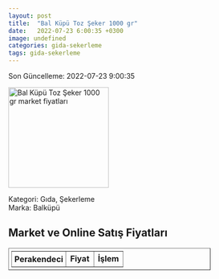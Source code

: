 ```yaml
---
layout: post
title:  "Bal Küpü Toz Şeker 1000 gr"
date:   2022-07-23 6:00:35 +0300
image: undefined
categories: gida-sekerleme
tags: gida-sekerleme
---
```


Son Güncelleme: 2022-07-23 9:00:35

<img src="undefined" width="200" alt="Bal Küpü Toz Şeker 1000 gr market fiyatları" />

Kategori: Gıda, Şekerleme
<br />
Marka: Balküpü

<h2>Market ve Online Satış Fiyatları</h2>

<table border="1" style="padding: 5px;width:80%;">
  <tr>
    <td style="padding: 5px;"><strong>Perakendeci</strong></td>
    <td><strong>Fiyat</strong></td>
    <td><strong>İşlem</strong></td>
  </tr>
  
</table>
